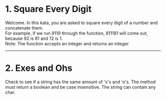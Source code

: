 # 1. Square Every Digit
Welcome. In this kata, you are asked to square every digit of a number and concatenate them. <br/>
For example, if we run 9119 through the function, 811181 will come out, because 92 is 81 and 12 is 1. <br/>
Note: The function accepts an integer and returns an integer
___

# 2. Exes and Ohs
Check to see if a string has the same amount of 'x's and 'o's. The method must return a boolean and be case insensitive. The string can contain any char.

